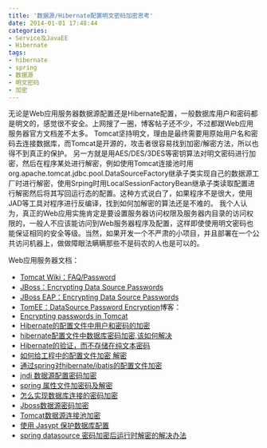 ```yaml
---
title: '数据源/Hibernate配置明文密码加密思考'
date: 2014-01-01 17:48:44
categories: 
- Service及JavaEE
- Hibernate
tags: 
- hibernate
- spring
- 数据源
- 明文密码
- 加密
---
```

无论是Web应用服务器数据源配置还是Hibernate配置，一般数据库用户和密码都是明文的，感觉很不安全。上网搜了一圈，博客帖子还不少，不过都跟Web应用服务器官方文档差不太多。
Tomcat坚持明文，理由是最终需要用原始用户名和密码去连接数据库，而Tomcat是开源的，攻击者很容易找到加密/解密方法，所以也得不到真正的保护。
另一方就是用AES/DES/3DES等密钥算法对明文密码进行加密，然后在程序某处进行解密，例如使用Tomcat连接池时用org.apache.tomcat.jdbc.pool.DataSourceFactory继承子类实现自己的数据源工厂时进行解密，使用Srping时用LocalSessionFactoryBean继承子类读取配置进行解密然后将其写回运行态的配置。这种方式说白了，如果程序不是很大，使用JAD等工具对程序进行反编译，找到如何加解密的算法还是不难的。
我个人认为，真正的Web应用实施肯定是要设置服务器访问权限及服务器内目录的访问权限的，一般人不应该能访问到Web服务器程序及配置，这样即使使用明文密码也能保证相同的安全等级。当然，如果开发一个不严肃的小项目，并且部署在一个公共访问机器上，做做障眼法瞒瞒那些不是码农的人也是可以的。

Web应用服务器文档：
- [Tomcat Wiki：FAQ/Password](http://wiki.apache.org/tomcat/FAQ/Password)
- [ JBoss：Encrypting Data Source Passwords](http://docs.jboss.org/jbosssecurity/docs/6.0/security_guide/html/Encrypting_Data_Source_Passwords.html)
- [ JBoss EAP：Encrypting Data Source Passwords](https://access.redhat.com/documentation/en-US/JBoss_Enterprise_Application_Platform/5/html/Security_Guide/Encrypting_Data_Source_Passwords.html)
- [TomEE：DataSource Password Encryption](http://tomee.apache.org/datasource-password-encryption.html)博客：
- [Encrypting passwords in Tomcat](http://www.jdev.it/encrypting-passwords-in-tomcat/)
- [Hibernate的配置文件中用户和密码的加密](http://hi.baidu.com/xhz12345/item/9f7996fe527d2e743c198b64)
- [hibernate配置文件中数据库密码加密,该如何解决](http://www.myexception.cn/j2ee/1715.html)
- [ Hibernate的验证，而不存储在纯文本密码](http://www.freeshow.net.cn/questions/b2a209d546066bf76d81383e41e4223793380de145a138aff0d12744e8cf3801/)
- [如何给工程中的配置文件加密 解密](http://www.iteye.com/topic/70663)
- [通过spring对hibernate/ibatis的配置文件加密](http://magintursh.blog.51cto.com/1502203/559355)
- [jndi 数据源配置密码加密](http://www.xuebuyuan.com/1141874.html)
- [spring 属性文件加密码及解密](http://www.blogjava.net/hwpok/archive/2010/07/19/326537.html)
- [怎么实现数据库连接的密码加密](http://2.soadmin.com/shujuku/database/292591.htm)
- [Jboss数据源密码加密](http://www.fengfly.com/plus/view-169050-1.html)
- [Tomcat数据源连接池加密](http://my.oschina.net/cimu/blog/164757)
- [使用 Jasypt 保护数据库配置](http://www.cnblogs.com/javalouvre/p/3746397.html)
- [spring datasource 密码加密后运行时解密的解决办法](http://www.yihaomen.com/article/java/420.htm)